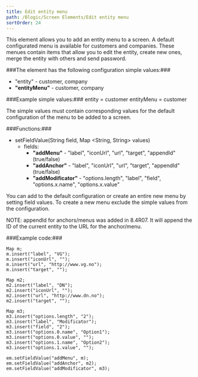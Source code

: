 ```yaml
---
title: Edit entity menu
path: /Blogic/Screen Elements/Edit entity menu
sortOrder: 24
---
```


This element allows you to add an entity menu to a screen. A default configurated menu is available
for customers and companies. These menues contain items that allow you to edit the entity, create new ones,
merge the entity with others and send password.



###The element has the following configuration simple values:###


- "entity" - customer, company
- <b>"entityMenu"</b> - customer, company




###Example simple values:###
entity = customer
entityMenu = customer

The simple values must contain corresponding values for the default configuration of the menu to be added to a screen.



###Functions:###


- setFieldValue(String field, Map \<String, String> values)
  - fields:
    - <b>"addMenu"</b> - "label", "iconUrl", "url", "target", "appendId" (true/false)
    - <b>"addAnchor"</b> - "label", "iconUrl", "url", "target", "appendId" (true/false)
    - <b>"addModificator"</b> - "options.length", "label", "field", "options.x.name", "options.x.value"


You can add to the default configuration or create an entire new menu by setting field values.
To create a new menu exclude the simple values from the configuration.

NOTE: appendId for anchors/menus was added in 8.4R07. It will append the ID of the current entity to the URL for the anchor/menu.



###Example code:###

    Map m;
    m.insert("label", "VG");
    m.insert("iconUrl", "");
    m.insert("url", "http://www.vg.no");
    m.insert("target", "");
    
    Map m2;
    m2.insert("label", "DN");
    m2.insert("iconUrl", "");
    m2.insert("url", "http://www.dn.no");
    m2.insert("target", "");
    
    Map m3;
    m3.insert("options.length", "2");
    m3.insert("label", "Modificator");
    m3.insert("field", "2");
    m3.insert("options.0.name", "Option1");
    m3.insert("options.0.value", "");
    m3.insert("options.1.name", "Option2");
    m3.insert("options.1.value", "");
    
    em.setFieldValue("addMenu", m);
    em.setFieldValue("addAnchor", m2);
    em.setFieldValue("addModificator", m3);


